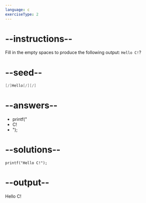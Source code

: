 ```yaml
---
language: c
exerciseType: 2
---
```


# --instructions--

Fill in the empty spaces to produce the following output: `Hello C!`?

# --seed--

```c
[/]Hello[/][/]
```

# --answers--

- printf("
-  C!
- ");

# --solutions--

```
printf("Hello C!");
```

# --output--

Hello C!
